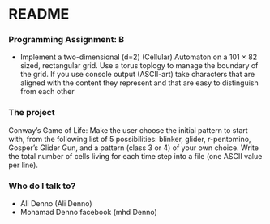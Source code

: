 # README #

### Programming Assignment: B ###

* Implement a two-dimensional (d=2) (Cellular) Automaton on a 101 × 82 sized, rectangular
	grid. Use a torus toplogy to manage the boundary of the grid. If you use console output
	(ASCII-art) take characters that are aligned with the content they represent and that are
	easy to distinguish from each other


### The project ###

Conway’s Game of Life:
Make the user choose the initial pattern to start with, from the following list of 5 possibilities:
blinker, glider, r-pentomino, Gosper’s Glider Gun, and a pattern (class 3 or 4) of your
own choice.
Write the total number of cells living for each time step into a file (one ASCII value per line).

### Who do I talk to? ###

* Ali Denno (Ali Denno)
* Mohamad Denno facebook (mhd Denno)
